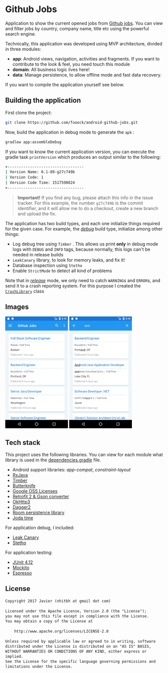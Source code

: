 # Github Jobs
Application to show the current opened jobs from [Github jobs](https://jobs.github.com/). You 
can view and filter jobs by country, company name, title etc using the powerful search engine.

Technically, this application was developed using MVP architecture, divided in three 
modules:
* **app**: Android views, navigation, activities and fragments. If you want to contribute 
to the look & feel, you need touch this module
* **domain**: All business logic lives here!
* **data**: Manage persistence, to allow offline mode and fast data recovery. 

If you want to compile the application yourself see below.

## Building the application
First clone the project:
```sh
git clone https://github.com/fooock/android-github-jobs.git
```
Now, build the application in debug mode to generate the `apk` :
```sh
gradlew app:assembleDebug
```
If you want to know the current application version, you can execute the gradle task `printVersion`
which produces an output similar to the following:
```sh
+----------------------------------
| Version Name: 0.1-89-g27c749b
| Version Code: 1
| Version Code Time: 1517590824
+----------------------------------
```
> **Important!**
> If you find any bug, please attach this info in the issue tracker. For this example, the 
number `g27c749b` is the commit identifier, and it will allow me to do a checkout, create a new 
branch and upload the fix.

The application has two build types, and each one initialize things required for the given
case. For example, the *[debug](app/src/debug/java/com/fooock/github/jobs/DefaultApplication.java)* build type, initialize among other things:
* Log debug tree using `Timber` . This allows us print **only** in debug mode logs with `DEBUG` and `INFO`
tags, because normally, this logs can't be needed in release builds
* `LeakCanary` library, to look for memory leaks, and fix it!
* Database inspection using `Stetho`
* Enable `StrictMode` to detect all kind of problems

Note that in *[release](app/src/release/java/com/fooock/github/jobs/DefaultApplication.java)* 
mode, we only need to catch `WARNING`s and `ERROR`s, and send it to a crash reporting system.
For this purpose I created the [`CrashLibrary`](app/src/release/java/com/fooock/github/jobs/CrashLibrary.java) class

## Images

<p align="left">
    <img src="art/img1.png" width="200" />
    <img src="art/img2.png" width="200" />
</p>

## Tech stack
This project uses the following libraries. You can view for each module what library is
used in the [dependencies.gradle](buildsystem/dependencies.gradle) file.

* Android support libraries: *app-compat*, *constraint-layout*
* [RxJava](https://github.com/ReactiveX/RxJava)
* [Timber](https://github.com/JakeWharton/timber)
* [Butterknife](http://jakewharton.github.io/butterknife/)
* [Google OSS Licenses](https://developers.google.com/android/guides/opensource)
* [Retrofit 2 & Gson converter](http://square.github.io/retrofit/)
* [OkHttp3](https://github.com/square/okhttp)
* [Dagger2](https://google.github.io/dagger/)
* [Room persistence library](https://developer.android.com/topic/libraries/architecture/room.html)
* [Joda time](http://www.joda.org/joda-time/)

For application debug, I included:
* [Leak Canary](https://github.com/square/leakcanary)
* [Stetho](http://facebook.github.io/stetho/)

For application testing:
* [JUnit 4.12](http://junit.org/junit4/)
* [Mockito](http://site.mockito.org/)
* [Espresso](https://developer.android.com/training/testing/espresso/index.html)

## License
```
Copyright 2017 Javier (nhitbh at gmail dot com)

Licensed under the Apache License, Version 2.0 (the "License");
you may not use this file except in compliance with the License.
You may obtain a copy of the License at

    http://www.apache.org/licenses/LICENSE-2.0

Unless required by applicable law or agreed to in writing, software
distributed under the License is distributed on an "AS IS" BASIS,
WITHOUT WARRANTIES OR CONDITIONS OF ANY KIND, either express or implied.
See the License for the specific language governing permissions and
limitations under the License.
```